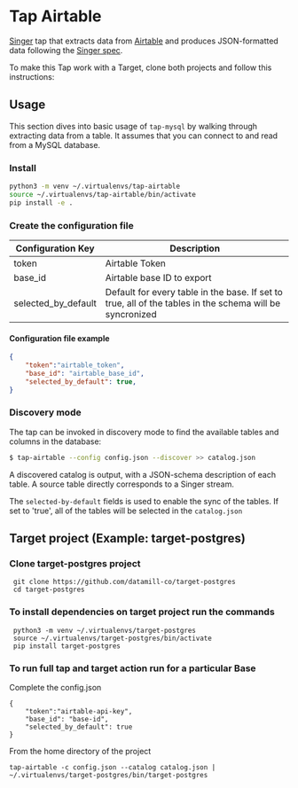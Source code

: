 # Tap Airtable

[Singer](https://www.singer.io/) tap that extracts data from [Airtable](https://www.airtable.com/) and produces JSON-formatted data following the [Singer spec](https://github.com/singer-io/getting-started/blob/master/docs/SPEC.md).

To make this Tap work with a Target, clone both projects and follow this instructions:

## Usage

This section dives into basic usage of `tap-mysql` by walking through extracting
data from a table. It assumes that you can connect to and read from a MySQL
database.

### Install

```bash
python3 -m venv ~/.virtualenvs/tap-airtable
source ~/.virtualenvs/tap-airtable/bin/activate
pip install -e .
```


### Create the configuration file


| Configuration Key   | Description                                                                                              |
|---------------------|----------------------------------------------------------------------------------------------------------|
| token               | Airtable Token                                                                                           |
| base_id             | Airtable base ID to export                                                                               |
| selected_by_default | Default for every table in the base. If set to true, all of the tables in the schema will be syncronized |



#### Configuration file example


```json
{
    "token":"airtable_token",
    "base_id": "airtable_base_id",
    "selected_by_default": true,
}
```


### Discovery mode

The tap can be invoked in discovery mode to find the available tables and
columns in the database:

```bash
$ tap-airtable --config config.json --discover >> catalog.json

```

A discovered catalog is output, with a JSON-schema description of each table. A
source table directly corresponds to a Singer stream.

The `selected-by-default` fields is used to enable the sync of the tables. If set to 'true', all of the tables will be 
selected in the `catalog.json` 


## Target project (Example: target-postgres) 

### Clone target-postgres project

```shell
 git clone https://github.com/datamill-co/target-postgres
 cd target-postgres
```

### To install dependencies on target project run the commands

```shell
 python3 -m venv ~/.virtualenvs/target-postgres
 source ~/.virtualenvs/target-postgres/bin/activate
 pip install target-postgres
```

### To run full tap and target action run for a particular Base

Complete the config.json 

```
{
    "token":"airtable-api-key",
    "base_id": "base-id",
    "selected_by_default": true
}
```

From the home directory of the project 

```shell
tap-airtable -c config.json --catalog catalog.json | ~/.virtualenvs/target-postgres/bin/target-postgres 
```
